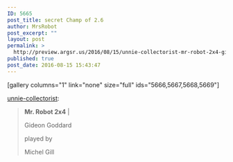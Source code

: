 ```yaml
---
ID: 5665
post_title: secret Champ of 2.6
author: MrsRobot
post_excerpt: ""
layout: post
permalink: >
  http://preview.argsr.us/2016/08/15/unnie-collectorist-mr-robot-2x4-gideon/
published: true
post_date: 2016-08-15 15:43:47
---
```

[gallery columns="1" link="none" size="full" ids="5666,5667,5668,5669"]

<a class="tumblr_blog" href="http://unnie-collectorist.tumblr.com/post/148902174390">unnie-collectorist</a>:
<blockquote><b>Mr. Robot 2x4</b> | <i></i>

Gideon Goddard

played by

Michel Gill</blockquote>